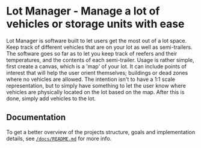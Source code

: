 # Lot Manager - Manage a lot of vehicles or storage units with ease

Lot Manager is software built to let users get the most out of a lot space. Keep track of different vehicles that are on your lot as well as semi-trailers. The software goes so far as to let you keep track of reefers and their temperatures, and the contents of each semi-trailer. Usage is rather simple, first create a canvas, which is a 'map' of your lot. It can include points of interest that will help the user orient themselves; buildings or dead zones where no vehicles are allowed. The intention isn't to have a 1:1 scale representation, but to simply have something to let the user know where vehicles are physically located on the lot based on the map. After this is done, simply add vehicles to the lot.

## Documentation

To get a better overview of the projects structure, goals and implementation details, see [`/docs/README.md`](./docs/README.md) for more info.
